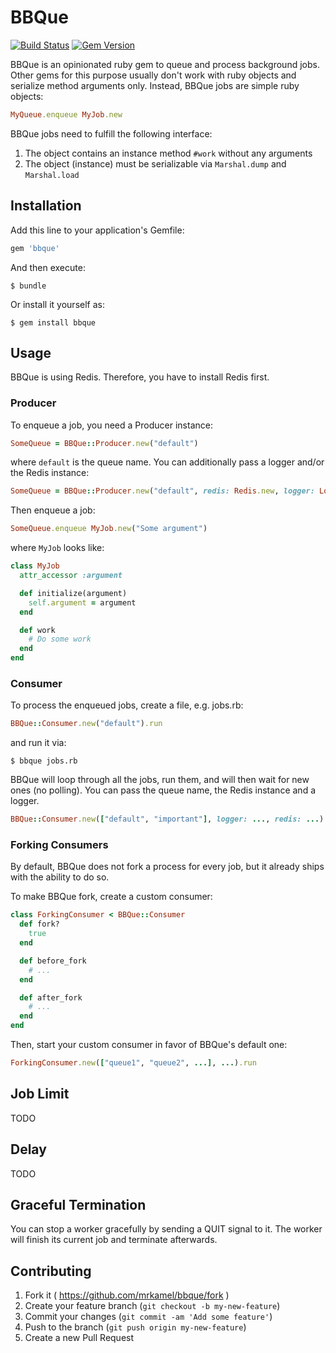 # BBQue

[![Build Status](https://secure.travis-ci.org/mrkamel/bbque.png?branch=master)](http://travis-ci.org/mrkamel/bbque)
[![Gem Version](https://badge.fury.io/rb/bbque.svg)](http://badge.fury.io/rb/bbque)

BBQue is an opinionated ruby gem to queue and process background jobs. Other
gems for this purpose usually don't work with ruby objects and serialize method
arguments only. Instead, BBQue jobs are simple ruby objects:

```ruby
MyQueue.enqueue MyJob.new
```

BBQue jobs need to fulfill the following interface:

1. The object contains an instance method `#work` without any arguments
2. The object (instance) must be serializable via `Marshal.dump` and `Marshal.load`

## Installation

Add this line to your application's Gemfile:

```ruby
gem 'bbque'
```

And then execute:

    $ bundle

Or install it yourself as:

    $ gem install bbque

## Usage

BBQue is using Redis. Therefore, you have to install Redis first.

### Producer

To enqueue a job, you need a Producer instance:

```ruby
SomeQueue = BBQue::Producer.new("default")
```

where `default` is the queue name. You can additionally pass a logger and/or the Redis instance:

```ruby
SomeQueue = BBQue::Producer.new("default", redis: Redis.new, logger: Logger.new(...))
```

Then enqueue a job:

```ruby
SomeQueue.enqueue MyJob.new("Some argument")
```

where `MyJob` looks like:

```ruby
class MyJob
  attr_accessor :argument

  def initialize(argument)
    self.argument = argument
  end

  def work
    # Do some work
  end
end
```

### Consumer

To process the enqueued jobs, create a file, e.g. jobs.rb:

```ruby
BBQue::Consumer.new("default").run
```

and run it via:

    $ bbque jobs.rb

BBQue will loop through all the jobs, run them, and will then wait for new
ones (no polling). You can pass the queue name, the Redis instance and a logger.

```ruby
BBQue::Consumer.new(["default", "important"], logger: ..., redis: ...).run
```

### Forking Consumers

By default, BBQue does not fork a process for every job, but
it already ships with the ability to do so.

To make BBQue fork, create a custom consumer:

```ruby
class ForkingConsumer < BBQue::Consumer
  def fork?
    true
  end

  def before_fork
    # ...
  end

  def after_fork
    # ...
  end
end
```

Then, start your custom consumer in favor of BBQue's default one:

```ruby
ForkingConsumer.new(["queue1", "queue2", ...], ...).run
```

## Job Limit

TODO

## Delay

TODO

## Graceful Termination

You can stop a worker gracefully by sending a QUIT signal to it.
The worker will finish its current job and terminate afterwards.

## Contributing

1. Fork it ( https://github.com/mrkamel/bbque/fork )
2. Create your feature branch (`git checkout -b my-new-feature`)
3. Commit your changes (`git commit -am 'Add some feature'`)
4. Push to the branch (`git push origin my-new-feature`)
5. Create a new Pull Request
